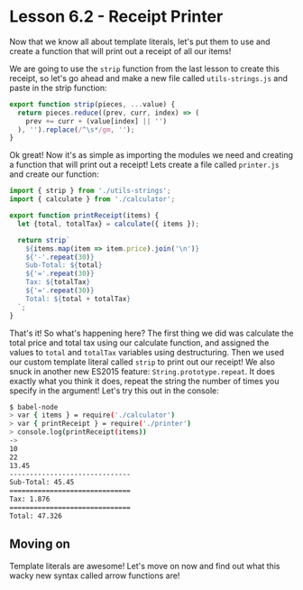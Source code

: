 # Lesson 6.2 - Receipt Printer

Now that we know all about template literals, let's put them to use and create
a function that will print out a receipt of all our items!

We are going to use the `strip` function from the last lesson to create this
receipt, so let's go ahead and make a new file called `utils-strings.js` and
paste in the strip function:

```js
export function strip(pieces, ...value) {
  return pieces.reduce((prev, curr, index) => (
    prev += curr + (value[index] || '')
  ), '').replace(/^\s*/gm, '');
}
```

Ok great! Now it's as simple as importing the modules we need and creating
a function that will print out a receipt! Lets create a file called `printer.js`
and create our function:

```js
import { strip } from './utils-strings';
import { calculate } from './calculator';

export function printReceipt(items) {
  let {total, totalTax} = calculate({ items });

  return strip`
    ${items.map(item => item.price).join('\n')}
    ${'-'.repeat(30)}
    Sub-Total: ${total}
    ${'='.repeat(30)}
    Tax: ${totalTax}
    ${'='.repeat(30)}
    Total: ${total + totalTax}
  `;
}
```

That's it! So what's happening here? The first thing we did was calculate the
total price and total tax using our calculate function, and assigned the values
to `total` and `totalTax` variables using destructuring. Then we used our custom
template literal called `strip` to print out our receipt! We also snuck in
another new ES2015 feature: `String.prototype.repeat`. It does exactly what you
think it does, repeat the string the number of times you specify in the argument!
Let's try this out in the console:

```bash
$ babel-node
> var { items } = require('./calculator')
> var { printReceipt } = require('./printer')
> console.log(printReceipt(items))
->
10
22
13.45
------------------------------
Sub-Total: 45.45
==============================
Tax: 1.876
==============================
Total: 47.326
```

## Moving on
Template literals are awesome! Let's move on now and find out what this wacky
new syntax called arrow functions are!
